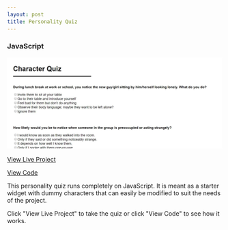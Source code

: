 ```yaml
---
layout: post
title: Personality Quiz
---
```


### JavaScript
<img src="../portfolio4.jpg">
<p><a href="nicolemoran.github.io/quiz/quiz.html" target="_blank">View Live Project</a></p>
<p><a href="www.github.com/nicolemoran/quiz" target="_blank">View Code</a></p>
<p>This personality quiz runs completely on JavaScript. It is meant as a starter widget with dummy characters that can easily be modified to suit the needs of the project.</p>
<p>Click "View Live Project" to take the quiz or click "View Code" to see how it works.</p>
